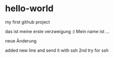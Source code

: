 # hello-world
my first github project

das ist meine erste verzweigung :)
Mein name ist ...

neue Änderung

added new line and send it with ssh
2nd try for ssh
